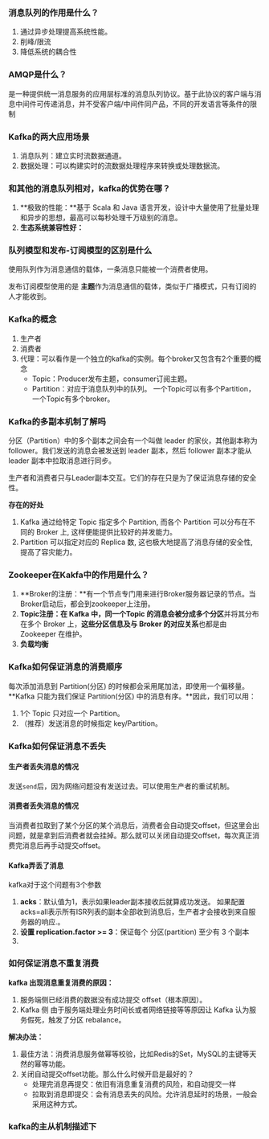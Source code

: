 ### 消息队列的作用是什么？

1. 通过异步处理提高系统性能。
2. 削峰/限流
3. 降低系统的耦合性



### AMQP是什么？

是一种提供统一消息服务的应用层标准的消息队列协议。基于此协议的客户端与消息中间件可传递消息，并不受客户端/中间件同产品，不同的开发语言等条件的限制





### Kafka的两大应用场景

1. 消息队列：建立实时流数据通道。
2. 数据处理：可以构建实时的流数据处理程序来转换或处理数据流。



### 和其他的消息队列相对，kafka的优势在哪？

1. **极致的性能：**基于 Scala 和 Java 语言开发，设计中大量使用了批量处理和异步的思想，最高可以每秒处理千万级别的消息。
2. **生态系统兼容性好：**



### 队列模型和发布-订阅模型的区别是什么

使用队列作为消息通信的载体，一条消息只能被一个消费者使用。



发布订阅模型使用的是 **主题**作为消息通信的载体，类似于广播模式，只有订阅的人才能收到。



### Kafka的概念

1. 生产者
2. 消费者
3. 代理：可以看作是一个独立的kafka的实例。每个broker又包含有2个重要的概念
   - Topic：Producer发布主题，consumer订阅主题。
   - Partition：对应于消息队列中的队列。 一个Topic可以有多个Partition，一个Topic有多个broker。



### Kafka的多副本机制了解吗

分区（Partition）中的多个副本之间会有一个叫做 leader 的家伙，其他副本称为 follower。我们发送的消息会被发送到 leader 副本，然后 follower 副本才能从 leader 副本中拉取消息进行同步。

生产者和消费者只与Leader副本交互。它们的存在只是为了保证消息存储的安全性。



**存在的好处**

1. Kafka 通过给特定 Topic 指定多个 Partition, 而各个 Partition 可以分布在不同的 Broker 上, 这样便能提供比较好的并发能力。
2. Partition 可以指定对应的 Replica 数, 这也极大地提高了消息存储的安全性, 提高了容灾能力。



### Zookeeper在Kakfa中的作用是什么？

1. **Broker的注册：**有一个节点专门用来进行Broker服务器记录的节点。当Broker启动后，都会到zookeeper上注册。
2. **Topic注册：**在 Kafka 中，同一个**Topic 的消息会被分成多个分区**并将其分布在多个 Broker 上，**这些分区信息及与 Broker 的对应关系**也都是由 Zookeeper 在维护。
3. **负载均衡**



### Kafka如何保证消息的消费顺序

每次添加消息到 Partition(分区) 的时候都会采用尾加法，即使用一个偏移量。 **Kafka 只能为我们保证 Partition(分区) 中的消息有序。**因此，我们可以用：

1. 1个 Topic 只对应一个 Partition。
2. （推荐）发送消息的时候指定 key/Partition。



### Kafka如何保证消息不丢失



#### 生产者丢失消息的情况

发送`send`后，因为网络问题没有发送过去。可以使用生产者的重试机制。



####  消费者丢失消息的情况

当消费者拉取到了某个分区的某个消息后，消费者会自动提交offset，但这里会出问题，就是拿到后消费者就会挂掉。那么就可以关闭自动提交offset，每次真正消费完消息后再手动提交offset。



#### Kafka弄丢了消息

kafka对于这个问题有3个参数

1. **acks**：默认值为1，表示如果leader副本接收后就算成功发送。 如果配置acks=all表示所有ISR列表的副本全部收到消息后，生产者才会接收到来自服务器的响应.。
2. **设置 replication.factor >= 3**：保证每个 分区(partition) 至少有 3 个副本
3. 



### 如何保证消息不重复消费

**kafka 出现消息重复消费的原因：**

1. 服务端侧已经消费的数据没有成功提交 offset（根本原因）。
2. Kafka 侧 由于服务端处理业务时间长或者网络链接等等原因让 Kafka 认为服务假死，触发了分区 rebalance。



**解决办法：**

1. 最佳方法：消费消息服务做幂等校验，比如Redis的Set，MySQL的主键等天然的幂等功能。
2. 关闭自动提交offset功能。那么什么时候开启是最好的？
   - 处理完消息再提交：依旧有消息重复消费的风险，和自动提交一样
   - 拉取到消息即提交：会有消息丢失的风险。允许消息延时的场景，一般会采用这种方式。



###  kafka的主从机制描述下

